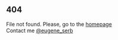 <html lang="en-us" dir="ltr" xmlns="http://www.w3.org/1999/xhtml">
<head>
  <meta charset="UTF-8" />
  <meta http-equiv="X-UA-Compatible" content="IE=edge" />
  <meta name="viewport" content="width=device-width, initial-scale=1" />
  <meta name="theme-color" media="(prefers-color-scheme: light)" content="#4ECBD9" />
  <meta name="theme-color" media="(prefers-color-scheme: dark)" content="#087E8B" />
  <meta name="color-scheme" content="light dark" />
  <link rel="canonical" href="https://eugene-serb.github.io/404" />
  <link rel="shortcut icon" type="image/x-icon" href="https://eugene-serb.github.io/img/favicon.ico" />
  <link rel="apple-touch-icon" sizes="180x180" href="https://eugene-serb.github.io/img/apple-touch-icon.png" />
  <link rel="icon" type="image/png" sizes="32x32" href="https://eugene-serb.github.io/img/favicon-32x32.png" />
  <link rel="icon" type="image/png" sizes="16x16" href="https://eugene-serb.github.io/img/favicon-16x16.png" />
  <link rel="manifest" href="https://eugene-serb.github.io/site.webmanifest" />
  <link rel="stylesheet" type="text/css" href="https://eugene-serb.github.io/css/styles.css" />

  <style type="text/css">
    div.markdown-body > h1, div.footer {
      display: none;
    }

    @media only screen and (min-width: 360px) {
      .px-3 {
        padding-right: 0 !important;
        padding-left: 0 !important;
      }

      .my-5 {
        margin-top: 0 !important;
        margin-bottom: 0 !important;
      }
    }

    .banner-container {
      min-height: 100vh;
      display: flex;
    }

    .banner {
      margin: auto;
      padding: 16px;
    }
  </style>

  <meta name="google-site-verification" content="qLQbgnmQEfvprDF8WR6oL_b_Qt0R9kKcIEOfHqWlFm8" />
  <meta name="yandex-verification" content="e6e0bff7caaa7ecd" />
  <meta name="msvalidate.01" content="6E1771734F083E5366205F06314C3577" />
  <meta name='wmail-verification' content='46d069b79f9c774ce0bbf55f46aef201' />

  <!-- Global site tag (gtag.js) - Google Analytics -->
  <script async src="https://www.googletagmanager.com/gtag/js?id=G-4NB4LGNNLB"></script>
  <script>
    window.dataLayer = window.dataLayer || [];
    function gtag() { dataLayer.push(arguments); }
    gtag('js', new Date());

    gtag('config', 'G-4NB4LGNNLB');
  </script>
  <!-- Global site tag (gtag.js) - Google Analytics -->
  <!-- Yandex.Metrika counter -->
  <script type="text/javascript">
    (function (m, e, t, r, i, k, a) {
      m[i] = m[i] || function () { (m[i].a = m[i].a || []).push(arguments) };
      m[i].l = 1 * new Date(); k = e.createElement(t), a = e.getElementsByTagName(t)[0], k.async = 1, k.src = r, a.parentNode.insertBefore(k, a)
    })
      (window, document, "script", "https://mc.yandex.ru/metrika/tag.js", "ym");

    ym(79722217, "init", {
      clickmap: true,
      trackLinks: true,
      accurateTrackBounce: true,
      webvisor: true
    });
  </script>
  <!-- /Yandex.Metrika counter -->
</head>
<body>
  <section class="banner-container">
    <div class="banner">
      <h1>404</h1>
      <span>File not found. Please, go to the </span><a href="https://eugene-serb.github.io/" target="_self">homepage</a><br />
      <span>Contact me </span><a href="https://t.me/eugene_serb/" target="_blank">@eugene_serb</a>
    </div>
  </section>
  <noscript><div><img src="https://mc.yandex.ru/watch/76610724" style="position:absolute; left:-9999px;" alt="" /></div></noscript>
</body>
</html>

